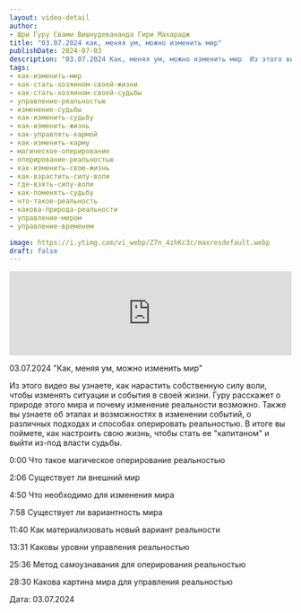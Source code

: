 ```yaml
---
layout: video-detail
author:
- Шри Гуру Свами Вишнудевананда Гири Махарадж
title: "03.07.2024 как, меняя ум, можно изменить мир"
publishDate: 2024-07-03
description: "03.07.2024 Как, меняя ум, можно изменить мир  Из этого видео вы узнаете, как нарастить собственную силу воли, чтобы изменять ситуации и события в своей жизни. Гуру расскажет о природе этого мира и почему изменение реальности возможно. Также вы узн"
tags: 
- как-изменить-мир
- как-стать-хозяином-своей-жизни
- как-стать-хозяином-своей-судьбы
- управление-реальностью
- изменение-судьбы
- как-изменить-судьбу
- как-изменить-жизнь
- как-управлять-кармой
- как-изменить-карму
- магическое-оперирование
- оперирование-реальностью
- как-изменить-свою-жизнь
- как-взрастить-силу-воли
- где-взять-силу-воли
- как-поменять-судьбу
- что-такое-реальность
- какова-природа-реальности
- управление-миром
- управление-временем

image: https://i.ytimg.com/vi_webp/Z7n_4zhKc3c/maxresdefault.webp
draft: false
---
```


<iframe width="100%" src="https://www.youtube.com/embed/Z7n_4zhKc3c" frameborder="0" allowfullscreen=""></iframe> 

 03.07.2024 "Как, меняя ум, можно изменить мир"

 Из этого видео вы узнаете, как нарастить собственную силу воли, чтобы изменять ситуации и события в своей жизни. Гуру расскажет о природе этого мира и почему изменение реальности возможно. Также вы узнаете об этапах и возможностях в изменении событий, о различных подходах и способах оперировать реальностью. В итоге вы поймете, как настроить свою жизнь, чтобы стать ее "капитаном" и выйти из-под власти судьбы.

  
 0:00 Что такое магическое оперирование реальностью

 2:06 Существует ли внешний мир

 4:50 Что необходимо для изменения мира

 7:58 Существует ли вариантность мира

 11:40 Как материализовать новый вариант реальности

 13:31 Каковы уровни управления реальностью

 25:36 Метод самоузнавания для оперирования реальностью

 28:30 Какова картина мира для управления реальностью

  
 Дата: 03.07.2024

  

 